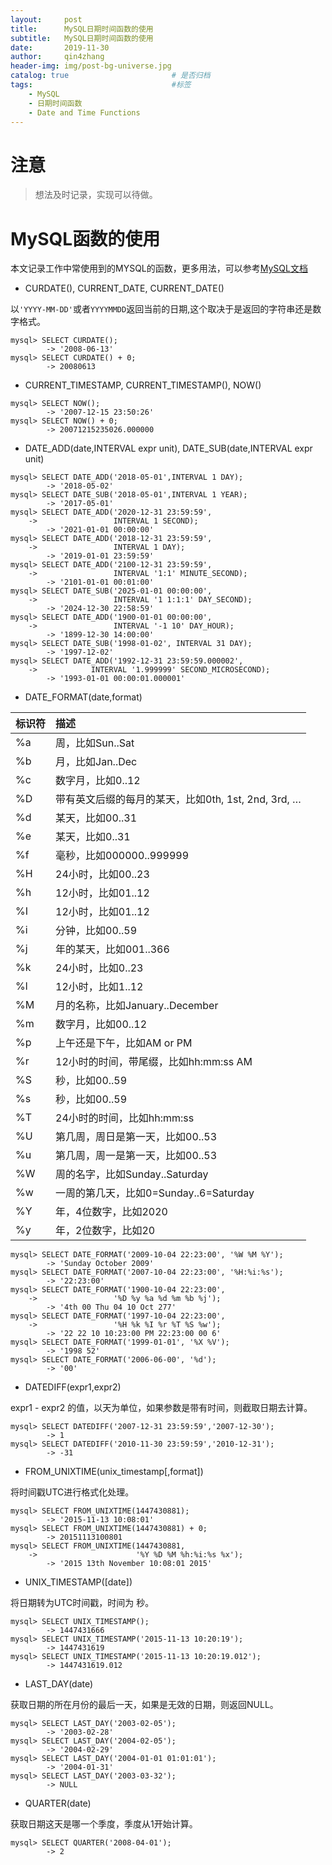 ```yaml
---
layout:     post
title:      MySQL日期时间函数的使用
subtitle:   MySQL日期时间函数的使用
date:       2019-11-30
author:     qin4zhang
header-img: img/post-bg-universe.jpg 
catalog: true 						# 是否归档
tags:								#标签
    - MySQL
    - 日期时间函数
    - Date and Time Functions
---
```

# 注意
> 想法及时记录，实现可以待做。

# MySQL函数的使用
本文记录工作中常使用到的MYSQL的函数，更多用法，可以参考[MySQL文档](https://dev.mysql.com/doc/refman/5.7/en/date-and-time-functions.html)

- CURDATE(), CURRENT_DATE, CURRENT_DATE()

以`'YYYY-MM-DD'`或者`YYYYMMDD`返回当前的日期,这个取决于是返回的字符串还是数字格式。
```$xslt
mysql> SELECT CURDATE();
        -> '2008-06-13'
mysql> SELECT CURDATE() + 0;
        -> 20080613
```

- CURRENT_TIMESTAMP, CURRENT_TIMESTAMP(), NOW()
```$xslt
mysql> SELECT NOW();
        -> '2007-12-15 23:50:26'
mysql> SELECT NOW() + 0;
        -> 20071215235026.000000
```

- DATE_ADD(date,INTERVAL expr unit), DATE_SUB(date,INTERVAL expr unit)
```$xslt
mysql> SELECT DATE_ADD('2018-05-01',INTERVAL 1 DAY);
        -> '2018-05-02'
mysql> SELECT DATE_SUB('2018-05-01',INTERVAL 1 YEAR);
        -> '2017-05-01'
mysql> SELECT DATE_ADD('2020-12-31 23:59:59',
    ->                 INTERVAL 1 SECOND);
        -> '2021-01-01 00:00:00'
mysql> SELECT DATE_ADD('2018-12-31 23:59:59',
    ->                 INTERVAL 1 DAY);
        -> '2019-01-01 23:59:59'
mysql> SELECT DATE_ADD('2100-12-31 23:59:59',
    ->                 INTERVAL '1:1' MINUTE_SECOND);
        -> '2101-01-01 00:01:00'
mysql> SELECT DATE_SUB('2025-01-01 00:00:00',
    ->                 INTERVAL '1 1:1:1' DAY_SECOND);
        -> '2024-12-30 22:58:59'
mysql> SELECT DATE_ADD('1900-01-01 00:00:00',
    ->                 INTERVAL '-1 10' DAY_HOUR);
        -> '1899-12-30 14:00:00'
mysql> SELECT DATE_SUB('1998-01-02', INTERVAL 31 DAY);
        -> '1997-12-02'
mysql> SELECT DATE_ADD('1992-12-31 23:59:59.000002',
    ->            INTERVAL '1.999999' SECOND_MICROSECOND);
        -> '1993-01-01 00:00:01.000001'
```

- DATE_FORMAT(date,format)

| 标识符 | 描述 |
| :--- | :--- |
| %a | 周，比如Sun..Sat |
| %b | 月，比如Jan..Dec |
| %c | 数字月，比如0..12 |
| %D | 带有英文后缀的每月的某天，比如0th, 1st, 2nd, 3rd, … |
| %d | 某天，比如00..31 |
| %e | 某天，比如0..31 |
| %f | 毫秒，比如000000..999999 |
| %H | 24小时，比如00..23 |
| %h | 12小时，比如01..12 |
| %I | 12小时，比如01..12 |
| %i | 分钟，比如00..59 |
| %j | 年的某天，比如001..366 |
| %k | 24小时，比如0..23 |
| %l | 12小时，比如1..12 |
| %M | 月的名称，比如January..December |
| %m | 数字月，比如00..12 |
| %p | 上午还是下午，比如AM or PM |
| %r | 12小时的时间，带尾缀，比如hh:mm:ss AM |
| %S | 秒，比如00..59 |
| %s | 秒，比如00..59 |
| %T | 24小时的时间，比如hh:mm:ss |
| %U | 第几周，周日是第一天，比如00..53 |
| %u | 第几周，周一是第一天，比如00..53 |
| %W | 周的名字，比如Sunday..Saturday |
| %w | 一周的第几天，比如0=Sunday..6=Saturday |
| %Y | 年，4位数字，比如2020 |
| %y | 年，2位数字，比如20 |

```$xslt
mysql> SELECT DATE_FORMAT('2009-10-04 22:23:00', '%W %M %Y');
        -> 'Sunday October 2009'
mysql> SELECT DATE_FORMAT('2007-10-04 22:23:00', '%H:%i:%s');
        -> '22:23:00'
mysql> SELECT DATE_FORMAT('1900-10-04 22:23:00',
    ->                 '%D %y %a %d %m %b %j');
        -> '4th 00 Thu 04 10 Oct 277'
mysql> SELECT DATE_FORMAT('1997-10-04 22:23:00',
    ->                 '%H %k %I %r %T %S %w');
        -> '22 22 10 10:23:00 PM 22:23:00 00 6'
mysql> SELECT DATE_FORMAT('1999-01-01', '%X %V');
        -> '1998 52'
mysql> SELECT DATE_FORMAT('2006-06-00', '%d');
        -> '00'
```

- DATEDIFF(expr1,expr2)

expr1 - expr2 的值，以天为单位，如果参数是带有时间，则截取日期去计算。

```$xslt
mysql> SELECT DATEDIFF('2007-12-31 23:59:59','2007-12-30');
        -> 1
mysql> SELECT DATEDIFF('2010-11-30 23:59:59','2010-12-31');
        -> -31
```

- FROM_UNIXTIME(unix_timestamp[,format])

将时间戳UTC进行格式化处理。

```$xslt
mysql> SELECT FROM_UNIXTIME(1447430881);
        -> '2015-11-13 10:08:01'
mysql> SELECT FROM_UNIXTIME(1447430881) + 0;
        -> 20151113100801
mysql> SELECT FROM_UNIXTIME(1447430881,
    ->                      '%Y %D %M %h:%i:%s %x');
        -> '2015 13th November 10:08:01 2015'
```

- UNIX_TIMESTAMP([date])

将日期转为UTC时间戳，时间为 秒。
```$xslt
mysql> SELECT UNIX_TIMESTAMP();
        -> 1447431666
mysql> SELECT UNIX_TIMESTAMP('2015-11-13 10:20:19');
        -> 1447431619
mysql> SELECT UNIX_TIMESTAMP('2015-11-13 10:20:19.012');
        -> 1447431619.012
```


- LAST_DAY(date)

获取日期的所在月份的最后一天，如果是无效的日期，则返回NULL。

```$xslt
mysql> SELECT LAST_DAY('2003-02-05');
        -> '2003-02-28'
mysql> SELECT LAST_DAY('2004-02-05');
        -> '2004-02-29'
mysql> SELECT LAST_DAY('2004-01-01 01:01:01');
        -> '2004-01-31'
mysql> SELECT LAST_DAY('2003-03-32');
        -> NULL
```

- QUARTER(date)

获取日期这天是哪一个季度，季度从1开始计算。

```$xslt
mysql> SELECT QUARTER('2008-04-01');
        -> 2
```


